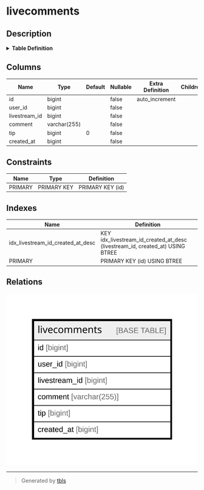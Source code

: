 # livecomments

## Description

<details>
<summary><strong>Table Definition</strong></summary>

```sql
CREATE TABLE `livecomments` (
  `id` bigint NOT NULL AUTO_INCREMENT,
  `user_id` bigint NOT NULL,
  `livestream_id` bigint NOT NULL,
  `comment` varchar(255) CHARACTER SET utf8mb4 COLLATE utf8mb4_bin NOT NULL,
  `tip` bigint NOT NULL DEFAULT '0',
  `created_at` bigint NOT NULL,
  PRIMARY KEY (`id`),
  KEY `idx_livestream_id_created_at_desc` (`livestream_id`,`created_at` DESC)
) ENGINE=InnoDB AUTO_INCREMENT=[Redacted by tbls] DEFAULT CHARSET=utf8mb4 COLLATE=utf8mb4_bin
```

</details>

## Columns

| Name | Type | Default | Nullable | Extra Definition | Children | Parents | Comment |
| ---- | ---- | ------- | -------- | ---------------- | -------- | ------- | ------- |
| id | bigint |  | false | auto_increment |  |  |  |
| user_id | bigint |  | false |  |  |  |  |
| livestream_id | bigint |  | false |  |  |  |  |
| comment | varchar(255) |  | false |  |  |  |  |
| tip | bigint | 0 | false |  |  |  |  |
| created_at | bigint |  | false |  |  |  |  |

## Constraints

| Name | Type | Definition |
| ---- | ---- | ---------- |
| PRIMARY | PRIMARY KEY | PRIMARY KEY (id) |

## Indexes

| Name | Definition |
| ---- | ---------- |
| idx_livestream_id_created_at_desc | KEY idx_livestream_id_created_at_desc (livestream_id, created_at) USING BTREE |
| PRIMARY | PRIMARY KEY (id) USING BTREE |

## Relations

![er](livecomments.svg)

---

> Generated by [tbls](https://github.com/k1LoW/tbls)

